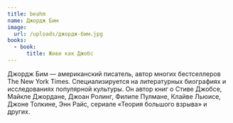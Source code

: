 ```yaml
---
title: beahm
name: Джордж Бим
image:
  url: /uploads/джордж-бим.jpg
books:
  - book:
      title: Живи как Джобс
---
```



Джордж Бим — американский писатель, автор многих бестселлеров The New York Times. Специализируется на литературных биографиях и исследованиях популярной культуры. Он автор книг о Стиве Джобсе, Майкле Джордане, Джоан Ролинг, Филипе Пулмане, Клайве Льюисе, Джоне Толкине, Энн Райс, сериале «Теория большого взрыва» и других.
